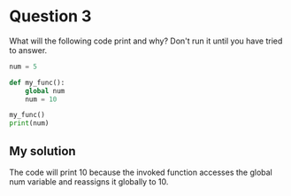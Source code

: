 # Question 3
What will the following code print and why? Don't run it until you have tried to answer.

```python
num = 5

def my_func():
    global num
    num = 10

my_func()
print(num)
```

## My solution
The code will print 10 because the invoked function accesses the global num variable and reassigns it globally to 10.